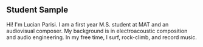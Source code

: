 ## Student Sample

Hi! I'm Lucian Parisi. I am a first year M.S. student at MAT and an audiovisual composer. My background is in electroacoustic composition and audio engineering. In my free time, I surf, rock-climb, and record music.

